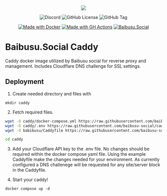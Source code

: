 <div align="center">
  <br />
   <p>
    <img src="https://share.baibusu.social/ZiCX0UZb.png">
  </p>

![Discord](https://img.shields.io/discord/162293073718673409?style=for-the-badge&color=%237289da)
![GitHub License](https://img.shields.io/github/license/baibusu-social/caddy?style=for-the-badge)
![GitHub Tag](https://img.shields.io/github/v/tag/baibusu-social/caddy?style=for-the-badge)

[![Made with Docker](https://img.shields.io/badge/Made_with-Docker-blue?style=for-the-badge&logo=docker&logoColor=white)](https://www.docker.com/ 'Go to Docker homepage')
[![Made with GH Actions](https://img.shields.io/badge/CI-GitHub_Actions-blue?style=for-the-badge&logo=github-actions&logoColor=white)](https://github.com/features/actions 'Go to GitHub Actions homepage')
[![Baibusu.Social](https://img.shields.io/badge/Baibusu.Social-a793b2?style=for-the-badge&logo=misskey&logoColor=white)](https://baibusu.social/ 'Go to Baibusu.Social')

</div>

# **Baibusu.Social Caddy**

Caddy docker image utilized by Baibusu social for reverse proxy and management. Includes Cloudflare DNS challenge for SSL settings.

## Deployment

1. Create needed directory and files with

`mkdir caddy`

2. Fetch required files.

```bash
wget -O caddy/docker-compose.yml https://raw.githubusercontent.com/baibusu-social/caddy/refs/heads/release/compose-example.yml
wget -O caddy/.env https://raw.githubusercontent.com/baibusu-social/caddy/refs/heads/release/.env.sample
wget -O babibusu/Caddyfile https://raw.githubusercontent.com/baibusu-social/api/refs/heads/release/Caddyfile.example

cd caddy
```

3. Add your Cloudflare API key to the .env file. No changes should be required within the docker compose yaml file. Using the example Caddyfile make the changes needed for your environment. As currently configured a DNS challenege will be requested for any site/server block in the Caddyfile.

4. Start your caddy!

`docker compose up -d`
